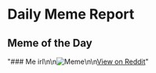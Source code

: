 # Daily Meme Report

## Meme of the Day
"### Me irl\n\n![Meme](https://i.redd.it/zse6f10lfdie1.png)\n\n[View on Reddit](https://redd.it/1img4bu)"
